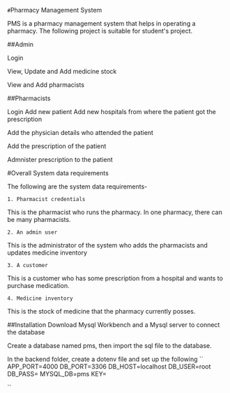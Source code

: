 `#`Pharmacy Management System

PMS is a pharmacy management system that helps in operating a pharmacy. The following project is suitable for student's project.




##Admin

Login

View, Update and Add medicine stock

View and Add pharmacists

##Pharmacists

Login
Add new patient
Add new hospitals from where the patient got the prescription

Add the physician details who attended the patient

Add the prescription of the patient

Admnister prescription to the patient

#Overall System data requirements

The following are the system data requirements-

    1. Pharmacist credentials
This is the pharmacist who runs the pharmacy. In one pharmacy, there can be many pharmacists.

    2. An admin user
This is the administrator of the system who adds the pharmacists and updates medicine inventory

    3. A customer
This is a customer who has some prescription from a hospital and wants to purchase medication.

    4. Medicine inventory
This is the stock of medicine that the pharmacy currently posses.



##Installation
Download Mysql Workbench and a Mysql server to connect the database

Create a database named pms, then import the sql file to the database.

In the backend folder, create a dotenv file and set up the following
``
APP_PORT=4000
DB_PORT=3306
DB_HOST=localhost
DB_USER=root
DB_PASS=
MYSQL_DB=pms
KEY=

``